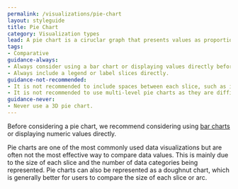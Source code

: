 ```yaml
---
permalink: /visualizations/pie-chart
layout: styleguide
title: Pie Chart
category: Visualization types
lead: A pie chart is a ciruclar graph that presents values as proportionate slices.
tags:
- Comparative
guidance-always:
- Always consider using a bar chart or displaying values directly before using a pie chart.
- Always include a legend or label slices directly.
guidance-not-recommended:
- It is not recommended to include spaces between each slice, such as in an exploded pie chart.
- It is not recommended to use multi-level pie charts as they are difficult to decipher.
guidance-never:
- Never use a 3D pie chart.
---
```

<div class="usa-viz-warning">
  Before considering a pie chart, we recommend considering using 
  <a href="{{ site.baseurl }}/visualizations/bar-chart">bar charts</a>
  or displaying numeric values directly.
</div>

<p>
  Pie charts are one of the most commonly used data visualizations but are often
  not the most effective way to compare data values. This is mainly due to the 
  size of each slice and the number of data categories being represented. Pie
  charts can also be represented as a doughnut chart, which is generally better
  for users to compare the size of each slice or arc.
</p>
